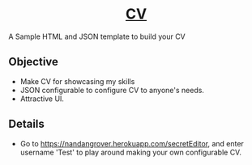 
<h1 align="center"><a href="https://nandangrover.herokuapp.com/">CV</a></h1>

A Sample HTML and JSON template to build your CV

## Objective
- Make CV for showcasing my skills
- JSON configurable to configure CV to anyone's needs.
- Attractive UI.

## Details
- Go to https://nandangrover.herokuapp.com/secretEditor, and enter username 'Test' to play around making your own configurable CV.
